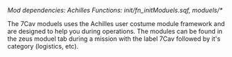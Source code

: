 _Mod dependencies: Achilles_
_Functions: init/fn_initModuels.sqf, moduels/*_

The 7Cav moduels uses the Achilles user costume module framework and are designed to help you during operations. The modules can be found in the zeus moduel tab during a mission with the label 7Cav followed by it's category (logistics, etc).